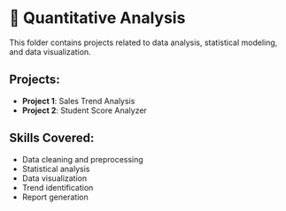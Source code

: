 # 🧮 Quantitative Analysis

This folder contains projects related to data analysis, statistical modeling, and data visualization.

## Projects:
- **Project 1**: Sales Trend Analysis
- **Project 2**: Student Score Analyzer

## Skills Covered:
- Data cleaning and preprocessing
- Statistical analysis
- Data visualization
- Trend identification
- Report generation
